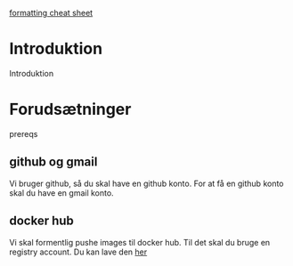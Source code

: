   [formatting cheat sheet](https://guides.github.com/features/mastering-markdown/)

# Introduktion
Introduktion
  
# Forudsætninger
  prereqs
  
## github og gmail
Vi bruger github, så du skal have en github konto. For at få en github konto 
  skal du have en gmail konto.
  
## docker hub
Vi skal formentlig pushe images til docker hub. Til det skal du bruge en 
  registry account. Du kan lave den [her](https://registry.hub.docker.com/)
  
  
  
  
  
